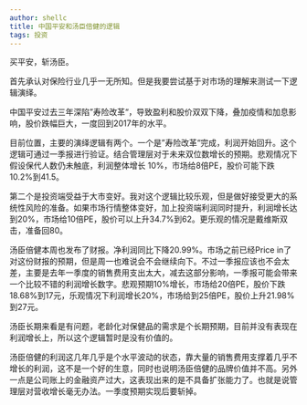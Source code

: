```yaml
---
author: shellc
title: 中国平安和汤臣倍健的逻辑
tags: 投资
---
```


买平安，斩汤臣。

<!--more-->

首先承认对保险行业几乎一无所知。但是我要尝试基于对市场的理解来测试一下逻辑演绎。

中国平安过去三年深陷”寿险改革“，导致盈利和股价双双下降，叠加疫情和加息影响，股价跌幅巨大，一度回到2017年的水平。

目前位置，主要的演绎逻辑有两个。一个是”寿险改革“完成，利润开始回升。这个逻辑可通过一季报进行验证。结合管理层对于未来双位数增长的预期。悲观情况下假设保代人数仍未触底，利润整体增长 10%，市场给8倍PE，股价可能下跌10.2%到41.5。

第二个是投资端受益于大市变好。我对这个逻辑比较乐观，但是做好接受更大的系统性风险的准备。如果市场行情整体变好，加上投资端利润同时提升，利润增长达到20%，市场给10倍PE，股价可以上升34.7%到62。更乐观的情况是戴维斯双击，准备回80。

汤臣倍健本周也发布了财报。净利润同比下降20.99%。市场之前已经Price in了对这份财报的预期，但是周一也难说会不会继续向下。不过一季报应该也不会太差，主要是去年一季度的销售费用支出太大，减去这部分影响，一季报可能会带来一个比较不错的利润增长数字。悲观预期10%增长，市场给20倍PE，股价下跌18.68%到17元，乐观情况下利润增长20%，市场给到25倍PE，股价上升21.98%到27元。

汤臣长期来看是有问题，老龄化对保健品的需求是个长期预期，目前并没有表现在利润增长上，所以这个逻辑暂时是没有价值的。

汤臣倍健的利润这几年几乎是个水平波动的状态，靠大量的销售费用支撑着几乎不增长的利润，这不是一个好的生意，同时也说明汤臣倍健的品牌价值并不高。另外一点是公司账上的金融资产过大，这表现出来的是不具备扩张能力了。也就是说管理层对营收增长毫无办法。一季度预期实现后要斩掉。




